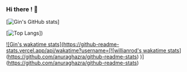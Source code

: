 ### Hi there ! 👋

<!--
**Gin-is-not-real/Gin-is-not-real** is a ✨ _special_ ✨ repository because its `README.md` (this file) appears on your GitHub profile.

Here are some ideas to get you started:

- 🔭 I’m currently working on ...
- 🌱 I’m currently learning ...
- 👯 I’m looking to collaborate on ...
- 🤔 I’m looking for help with ...
- 💬 Ask me about ...
- 📫 How to reach me: ...
- 😄 Pronouns: ...
- ⚡ Fun fact: ...
-->
[![Gin's GitHub stats](https://github-readme-stats.vercel.app/api?username=Gin-is-not-real&theme=radical&show_icons=true&include_all_commits=true&count_private=true)]

[![Top Langs](https://github-readme-stats.vercel.app/api/top-langs/?username=Gin-is-not-real)])

[![Gin's wakatime stats](https://github-readme-stats.vercel.app/api/wakatime?username=[![willianrod's wakatime stats](https://github-readme-stats.vercel.app/api/wakatime?username=willianrod)](https://github.com/anuraghazra/github-readme-stats)
)](https://github.com/anuraghazra/github-readme-stats)


